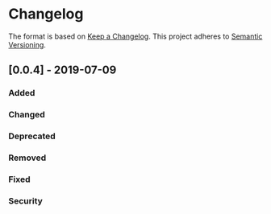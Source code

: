 # Changelog
The format is based on [Keep a Changelog](https://keepachangelog.com/en/1.0.0/).
This project adheres to [Semantic Versioning](https://semver.org/spec/v2.0.0.html).

## [0.0.4] - 2019-07-09

### Added

### Changed

### Deprecated

### Removed

### Fixed

### Security


